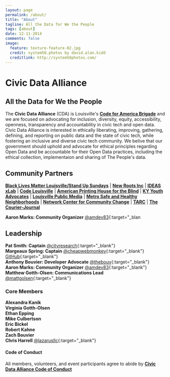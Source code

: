 ```yaml
---
layout: page
permalink: /about/
title: "About"
tagline: All the Data for We the People
tags: [about]
date: 12-11-2014
comments: false
image:
  feature: texture-feature-02.jpg
  credit: system58.photos by david.alan.kidd
  creditlink: http://system58photos.com/
---
```

# Civic Data Alliance
## All the Data for We the People
The __Civic Data Alliance__ (CDA) is Louisville's [__Code for America Brigade__](http://brigade.codeforamerica.org/brigade/Civic-Data-Alliance/) and we are focused on advocating for inclusion, diversity, equity, accessibility, openness, transparency and accountablitiy in civic tech and open data. Civic Data Alliance is interested in ethically liberating, improving, gathering, defining, and reporting on public data and the state of civic tech, while fostering an inclusive and diverse civic tech community.  We belive that our government should uphold and advocate for ethical principles regarding Open Data and be accountable for their Open Data practices, including the ethical collection, implementaion and sharing of The People's data.  

## Community Partners
[__Black Lives Matter Louisville/Stand Up Sundays__](http://blackliveslouisville.org/stand-up-sundays/) | [__New Roots Inc__](http://www.newroots.org) | [__IDEAS xLab__](http://www.ideasxlab.com) | [__Code Louisville__](http://www.codelouisville.org/) | [__American Printing House for the Blind__](http://www.aph.org/) | [__KY Youth Advocates__](http://kyyouth.org/) | [__Louisville Public Media__](http://louisvillepublicmedia.org/) | [__Metro Safe and Healthy Neighborhoods__](https://louisvilleky.gov/government/safe-neighborhoods) | [__Network Center for Community Change__](http://makechangetogether.org/) | [__TARC__](http://ridetarc.org/) | [__The Courier-Journal__](http://www.courier-journal.com/)

__Aaron Marks: Community Organizer__ [@amdev83](https://twitter.com/amdev83){:target="_blan
## Leadership  
 __Pat Smith: Captain__ [@cityresearch](https://twitter.com/CityResearch){:target="_blank"}  
__Margeaux Spring: Captain__ [@cheapwebmonkey](https://twitter.com/cheapwebmonkey){:target="_blank"} [GitHub](https://github.com/cheapwebmonkey){:target="_blank"}  
__Anthony Bouvier: Developer Advocate__ [@thebouv](https://twitter.com/thebouv){:target="_blank"}       
__Aaron Marks: Community Organizer__ [@amdev83](https://twitter.com/amdev83){:target="_blank"}  
__Matthew Gotth-Olsen: Communications Lead__ [@mattgolsen](https://twitter.com/mattgolsen){:target="_blank"}


### Core Members
__Alexandra Kanik__  
__Virginia Gotth-Olsen__  
__Ethan Epping__     
__Mike Culbertson__     
__Eric Bickel__  
__Robert Kahne__   
__Zach Bouvier__  
__Chris Harrell__  [@lazarusllc](https://twitter.com/LazarusLLC){:target="_blank"}    

#### Code of Conduct
All members, volunteers, and event participants agree to abide by [__Civic Data Alliance Code of Conduct__](https://github.com/civicdata/civicdata.github.io/blob/master/CODE_OF_CONDUCT.md)

